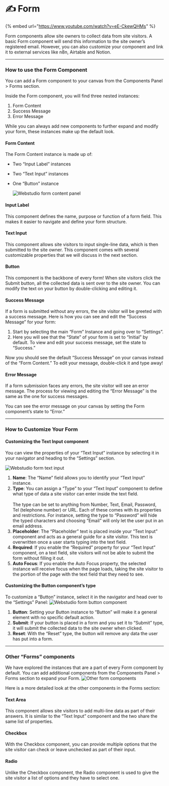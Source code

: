 # ✍ Form

{% embed url="https://www.youtube.com/watch?v=eE-CkewQHMs" %}

Form components allow site owners to collect data from site visitors. A basic Form component will send this information to the site owner’s registered email. However, you can also customize your component and link it to external services like n8n, Airtable and Notion.

***

### How to use the Form Component

You can add a Form component to your canvas from the Components Panel > Forms section.

Inside the Form component, you will find three nested instances:

1. Form Content
2. Success Message
3. Error Message&#x20;

While you can always add new components to further expand and modify your form, these instances make up the default look.

#### Form Content

The Form Content instance is made up of:

* Two “Input Label” instances
* Two “Text Input” instances
*   One “Button” instance

    &#x20;![Webstudio form content panel](../../.gitbook/assets/university/Form\_component\_1.avif)

#### Input Label

This component defines the name, purpose or function of a form field. This makes it easier to navigate and define your form structure.

#### Text Input

This component allows site visitors to input single-line data, which is then submitted to the site owner. This component comes with several customizable properties that we will discuss in the next section.

#### Button

This component is the backbone of every form! When site visitors click the Submit button, all the collected data is sent over to the site owner. You can modify the text on your button by double-clicking and editing it.

#### Success Message

If a form is submitted without any errors, the site visitor will be greeted with a success message. Here is how you can see and edit the “Success Message” for your form:

1. Start by selecting the main “Form” Instance and going over to “Settings”.
2. Here you will see that the “State” of your form is set to “Initial” by default. To view and edit your success message, set the state to “Success.”

Now you should see the default “Success Message” on your canvas instead of the “Form Content.” To edit your message, double-click it and type away!

#### Error Message

If a form submission faces any errors, the site visitor will see an error message. The process for viewing and editing the “Error Message” is the same as the one for success messages.

You can see the error message on your canvas by setting the Form component’s state to “Error.”

***

### How to Customize Your Form

#### Customizing the Text Input component

You can view the properties of your “Text Input” instance by selecting it in your navigator and heading to the “Settings” section.

&#x20;![Webstudio form text input](../../.gitbook/assets/university/Form\_component\_2.avif)

1. **Name**: The “Name” field allows you to identify your “Text Input” instance.
2. **Type**: You can assign a “Type” to your “Text Input” component to define what type of data a site visitor can enter inside the text field.\
   \
   The type can be set to anything from Number, Text, Email, Password, Tel (telephone number) or URL. Each of these comes with its properties and restrictions. For instance, setting the type to “Password” will hide the typed characters and choosing “Email” will only let the user put in an email address.
3. **Placeholder**: The “Placeholder” text is placed inside your ”Text Input” component and acts as a general guide for a site visitor. This text is overwritten once a user starts typing into the text field.
4. **Required**: If you enable the “Required” property for your “Text Input” component, on a text field, site visitors will not be able to submit the form without filling it out.
5. **Auto Focus**: If you enable the Auto Focus property, the selected instance will receive focus when the page loads, taking the site visitor to the portion of the page with the text field that they need to see.

#### Customizing the Button component’s type

To customize a “Button” instance, select it in the navigator and head over to the “Settings” Panel: ![Webstudio form button component](../../.gitbook/assets/university/Form\_component\_3.avif)

1. **Button**: Setting your Button instance to “Button” will make it a general element with no specific default action.
2. **Submit**: If your button is placed in a form and you set it to “Submit” type, it will submit the collected data to the site owner when clicked.
3. **Reset**: With the “Reset” type, the button will remove any data the user has put into a form.

***

### Other “Forms” components

We have explored the instances that are a part of every Form component by default. You can add additional components from the Components Panel > Forms section to expand your Form. ![Other form components](../../.gitbook/assets/university/Form\_component\_4.avif)

Here is a more detailed look at the other components in the Forms section:

#### Text Area

This component allows site visitors to add multi-line data as part of their answers. It is similar to the “Text Input” component and the two share the same list of properties.

#### Checkbox

With the Checkbox component, you can provide multiple options that the site visitor can check or leave unchecked as part of their input.

#### Radio

Unlike the Checkbox component, the Radio component is used to give the site visitor a list of options and they have to select one.
